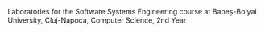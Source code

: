 Laboratories for the Software Systems Engineering course at Babeș-Bolyai University, Cluj-Napoca, Computer Science, 2nd Year
